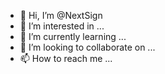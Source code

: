 - 👋 Hi, I’m @NextSign
- 👀 I’m interested in ...
- 🌱 I’m currently learning ...
- 💞️ I’m looking to collaborate on ...
- 📫 How to reach me ...

<!---
NextSign/NextSign is a ✨ special ✨ repository because its `README.md` (this file) appears on your GitHub profile.
You can click the Preview link to take a look at your changes.
--->
